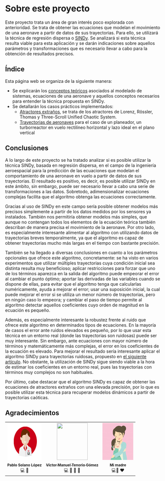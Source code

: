 # Sobre este proyecto

Este proyecto trata un área de gran interés poco explorada con anterioridad. Se trata de obtener las ecuaciones que modelan el movimiento de una aeronave a partir de datos de sus trayectorias. Para ello, se utilizará la técnica de regresión dispersa o [SINDy](https://www.pnas.org/doi/10.1073/pnas.1517384113).
Se analizará si esta técnica resulta viable para esta aplicación y se darán indicaciones sobre aquellos parámetros y transformaciones que es necesario llevar a cabo para la obtención de resultados precisos.


## Índice
Esta página web se organiza de la siguiente manera:
- Se explicarán los [conceptos teóricos](./teoria.html) asociados al modelado de sistemas, ecuaciones de una aeronave y aquellos conceptos necesarios para entender la técnica propuesta en SINDy.
- Se detallarán los casos prácticos implementados:
  - [Atractores extraños](./atractores.html), se trata de los atractores de Lorenz, Rössler, Thomas y Three-Scroll Unified Chaotic System.
  - [Trayectorias de aeronaves](./aeronaves.html) para el caso de un planeador, un turborreactor en vuelo rectilíneo horizontal y lazo ideal en el plano vertical

## Conclusiones
A lo largo de este proyecto se ha tratado analizar si es posible utilizar la técnica SINDy, basada en regresión dispersa, en el campo de la ingeniería aeroespacial para la predicción de las ecuaciones que modelan el comportamiento de una aeronave en vuelo a partir de datos de sus trayectorias. El resultado es positivo, es decir, es posible utilizar SINDy en este ámbito, sin embargo, puede ser necesario llevar a cabo una serie de transformaciones a las datos. Sobretodo, adimensionalizar ecuaciones complejas facilita que el algoritmo obtenga las ecuaciones correctamente.

Gracias al uso de SINDy en este campo sería posible obtener modelos más precisos simplemente a partir de los datos medidos por los sensores ya instalados. También nos permitiría obtener modelos más simples, que aunque no contengan todos los elementos de la ecuación teórica también describan de manera precisa el movimiento de la aeronave. Por otro lado, es especialmente interesante alimentar al algoritmo con utilizando datos de trayectorias breves temporalmente, ya que el algoritmo es capaz de obtener trayectorias mucho más largas en el tiempo con bastante precisión.

También se ha llegado a diversas conclusiones en cuanto a los parámetros opcionales que ofrece este algoritmo, concretamente: se ha visto en varios experimentos que utilizar múltiples trayectorias cuya condición inicial sea distinta resulta muy beneficioso; aplicar restricciones para forzar que uno de los términos aparezca en la salida del algoritmo puede empeorar el error al cambiar el punto óptimo; aportar las derivadas de las variables cuando se dispone de ellas, para evitar que el algoritmo tenga que calcularlas numéricamente, ayuda a mejorar el error; usar una suposición inicial, la cual puede mejorar el error si se utiliza un menor número de trayectorias, pero en ningún caso lo empeora; y cambiar el paso de tiempo permite al algoritmo detectar aquellos coeficientes cuyo orden de magnitud en la ecuación es pequeño.

Además, es especialmente interesante la robustez frente al ruido que ofrece este algoritmo en determinados tipos de ecuaciones. En la mayoría de casos el error ante ruidos elevados es pequeño, por lo que usar esta técnica en un entorno real (donde las trayectorias son ruidosas) puede ser muy interesante. Sin embargo, ante ecuaciones con mayor número de términos y matemáticamente más complejas, el error en los coeficientes de la ecuación es elevado. Para mejorar el resultado sería interesante aplicar el algoritmo SINDy para trayectorias ruidosas, propuesto en [el siguiente artículo](https://doi.org/10.1098%2Frspa.2020.0279). No obstante, la utilización de SINDy sigue siendo viable a la hora de estimar los coeficientes en un entorno real, pues las trayectorias con términos muy complejos no son habituales. 

Por último, cabe destacar que el algoritmo SINDy es capaz de obtener las ecuaciones de atractores extraños con una elevada precisión, por lo que es posible utilizar esta técnica para recuperar modelos dinámicos a partir de trayectorias caóticas.


## Agradecimientos
<table>
  <tr>
<td align="center"><img src="assets/images/persona_generica.png?raw=true" height="120" width="110px;" alt=""/><br /><sub><b>Pablo Solano López</b></sub><br /><a title="Code">💻</a> <a title="Documentation">📖</a></td>
  
<td align="center"><a href="https://github.com/vmtenorio"><img src="https://github.com/vmtenorio/vmtenorio.github.io/blob/master/images/vmtg.jpg?raw=true" height="120" width="100px;" alt=""/><br /><sub><b>Víctor Manuel Tenorio Gómez</b></sub></a><br /><a title="Code">💻</a> <a title="Answering Questions">💬</a> <a title="Documentation">📖</a> <a title="Reviewed Pull Requests" >👀</a></td>

<td align="center"><img src="https://raw.githubusercontent.com/meridiaz/MLOps-Evaluation/gh-pages/assets/images/mother.jpg" height="120" width="100px;" alt=""/><br /><sub><b>Mi madre</b></sub><br /><a title="Code">💻<a title="Reviewed Pull Requests" >👀</a> <strong> ❤️ </strong></a></td>
</tr>  
</table>
